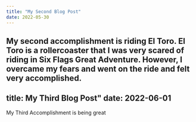 ```yaml
---
title: "My Second Blog Post"
date: 2022-05-30
---
```

My second accomplishment is riding El Toro. El Toro is a rollercoaster that I was very scared of riding in Six Flags Great Adventure. However, I overcame my fears and went on the ride and felt very accomplished. 
---
title: My Third Blog Post" 
date: 2022-06-01
---
My Third Accomplishment is being great

